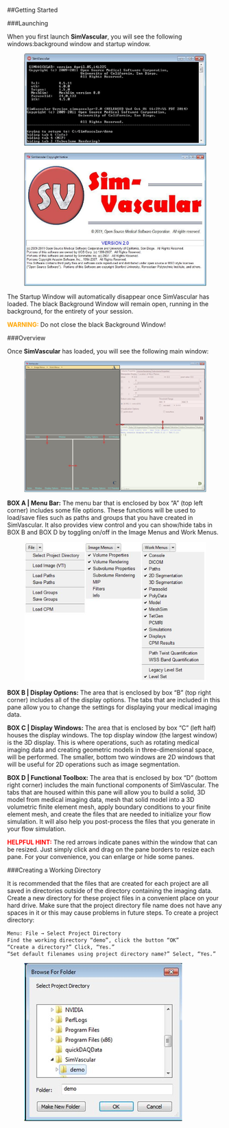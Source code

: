 ##Getting Started

###Launching

When you first launch **SimVascular**, you will see the following windows:background window and startup window.

<figure>
  <img class="svImg svImgLg"  src="documentation/userguide/imgs/getting_started/1.jpg"> 
  <figcaption class="svCaption" ></figcaption>
</figure>

<figure>
  <img class="svImg svImgLg"  src="documentation/userguide/imgs/getting_started/2.jpg"> 
  <figcaption class="svCaption" ></figcaption>
</figure>

The Startup Window will automatically disappear once SimVascular has loaded. The black Background Window will remain open, running in the background, for the entirety of your session. 

<font color="orange">**WARNING:**</font>  Do not close the black Background Window!

###Overview

Once **SimVascular** has loaded, you will see the following main window:

<figure>
  <img class="svImg svImgXl"  src="documentation/userguide/imgs/getting_started/3.jpg"> 
  <figcaption class="svCaption" ></figcaption>
</figure>

**BOX A | Menu Bar:** The menu bar that is enclosed by box “A” (top left corner) includes some file options. These functions will be used to load/save files such as paths and groups that you have created in SimVascular. It also provides view control and you can show/hide tabs in BOX B and BOX D by toggling on/off in the Image Menus and Work Menus. 

<figure>
  <img class="svImg svImgMd"  src="documentation/userguide/imgs/getting_started/3_5.jpg"> 
  <figcaption class="svCaption" ></figcaption>
</figure>

**BOX B | Display Options:** The area that is enclosed by box “B” (top right corner) includes all of the display options. The tabs that are included in this pane allow you to change the settings for displaying your medical imaging data.

**BOX C | Display Windows:** The area that is enclosed by box “C” (left half) houses the display windows. The top display window (the largest window) is the 3D display. This is where operations, such as rotating medical imaging data and creating geometric models in three-dimensional space, will be performed. The smaller, bottom two windows are 2D windows that will be useful for 2D operations such as image segmentation.

**BOX D | Functional Toolbox:** The area that is enclosed by box “D” (bottom right corner) includes the main functional components of SimVascular. The tabs that are housed within this pane will allow you to build a solid, 3D model from medical imaging data, mesh that solid model into a 3D volumetric finite element mesh, apply boundary conditions to your finite element mesh, and create the files that are needed to initialize your flow simulation. It will also help you post-process the files that you generate in your flow simulation.

<font color="red">**HELPFUL HINT:** </font>  The red arrows indicate panes within the window that can be resized. Just simply click and drag on the pane borders to resize each pane. For your convenience, you can enlarge or hide some panes.

###Creating a Working Directory

It is recommended that the files that are created for each project are all saved in directories outside of the directory containing the imaging data. Create a new directory for these project files in a convenient place on your hard drive. Make sure that the project directory file name does not have any spaces in it or this may cause problems in future steps. To create a project directory:

	Menu: File → Select Project Directory
	Find the working directory “demo”, click the button “OK”
	“Create a directory?” Click, “Yes.”
	“Set default filenames using project directory name?” Select, “Yes.”

<figure>
  <img class="svImg svImgSm" src="documentation/userguide/imgs/getting_started/4.jpg"> 
  <figcaption class="svCaption" ></figcaption>
</figure>